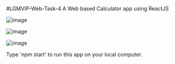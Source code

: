 #LGMVIP-Web-Task-4
A Web based Calculator app using ReactJS

![image](https://github.com/devadharshan-s/LGMVIP-Web-Task-4/assets/104019511/40c93ae1-0acf-4919-b95d-09b830257d3c)

![image](https://github.com/devadharshan-s/LGMVIP-Web-Task-4/assets/104019511/6c61378f-a5fe-42b4-9353-478cda413430)

![image](https://github.com/devadharshan-s/LGMVIP-Web-Task-4/assets/104019511/d1d7b501-d7e1-4e6f-b63e-792c0eb6c0ab)

Type 'npm start' to run this app on your local computer.
